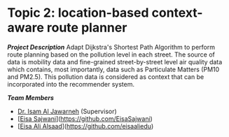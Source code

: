 # Topic 2: location-based context-aware route planner

**_Project Description_**
Adapt Dijkstra's Shortest Path Algorithm to perform route planning based on the pollution level in each street. The source of data is mobility data and fine-grained street-by-street level air quality data which contains, most importantly, data such as Particulate Matters (PM10 and PM2.5). This pollution data is considered as context that can be incorporated into the recommender system.

**_Team Members_**

- [Dr. Isam Al Jawarneh](https://isamaljawarneh.github.io/) (Supervisor)
- [[Eisa Sajwani]()](https://github.com/EisaSajwani)
- [[Eisa Ali Alsaad]()](https://github.com/eisaaliedu)
